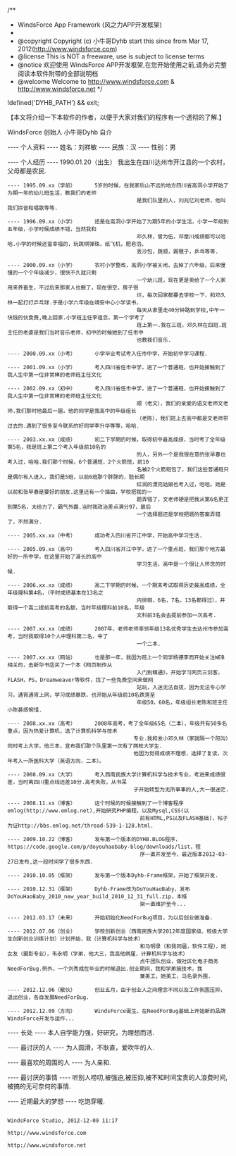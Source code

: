 /**
 * WindsForce App Framework (风之力APP开发框架)
 *
 * @copyright    Copyright (c) 小牛哥Dyhb start this since from Mar 17, 2012(http://www.windsforce.com)
 * @license        This is NOT a freeware, use is subject to license terms
 * @notice         欢迎使用 WindsForce APP开发框架,在您开始使用之前,请务必完整阅读本软件附带的全部说明档
 * @welcome     Welcome to http://www.windsforce.com & http://www.windsforce.net
 */

!defined('DYHB_PATH') && exit;

【本文将介绍一下本软件的作者，以便于大家对我们的程序有一个透彻的了解.】

WindsForce 创始人 小牛哥Dyhb 自介

---- 个人资料
    ---- 姓名：刘祥敏
    ---- 民族：汉
    ---- 性别：男


---- 个人经历
    ---- 1990.01.20（出生）      我出生在四川达州市开江县的一个农村，父母都是农民.

    ---- 1995.09.xx（学前）      5岁的时候，在我家后山不远的地方四川省高洞小学开始了为期一年的幼儿班生活，教我们的老师
                                             是我们队里的人，刘兆亿刘老师，他叫我们拼音和唱歌等等.

    ---- 1996.09.xx（小学）      还是在高洞小学开始了为期5年的小学生活，小学一年级到五年级，小学时候成绩不错，当然我和
                                             邓久林，曾为伍，邓章川成绩都可以哈哈.小学的时候还蛮幸福的，玩跳棋弹珠，纸飞机，肥皂泡，
                                             丢沙包，跳顺，踢毽子，乒乓等等.

    ---- 2000.09.xx（小学）      农村小学整改，高洞小学被关闭，去掉了六年级，后来慢慢的一个个年级减少，很快不久就只剩
                                             一个幼儿班，现在更是卖给了一个人家用来养畜生，不过后来那家人也搬了，现在很空，房子很
                                             烂，每次回家都要去学校一下，和邓久林一起打打乒乓球.于是小学六年级在靖安中心小学读书，
                                             每天从家里走40分钟路到学校,中午一块钱的伙食费,晚上回家.小学班主任李祖念，第一个学考了
                                             班上第一.我在三班，邓久林在四班.班主任的老婆是我们当时音乐老师，初中的时候她到了任市中
                                             也教我们音乐.

    ---- 2000.09.xx（小考）      小学毕业考试考入任市中学，开始初中学习课程.

    ---- 2001.09.xx（小学）      考入四川省任市中学，进了一个普通班，也开始接触到了我人生中第一位非常棒的老师班主任文化

    ---- 2002.09.xx（初中）      考入四川省任市中学，进了一个普通班，也开始接触到了我人生中第一位非常棒的老师班主任文化
                                             顺（老文），我们的亲爱的语文老师文老师.我们那时他最后一届，他的同学是我高中的年级组长
                                             （老陈），我们班上去高中都是文老师带过去的.遇到了很多至今联系的好同学李升华等等，哈哈.

    ---- 2003.xx.xx（成绩）      初二下学期的时候，取得初中最高成绩，当时考了全年级第5名，我是班上第二个考入年级前10名的
                                             的人，另外一个是我很在意的张早春也考入过，哈哈.我们那个时候，6个普通班，2个火箭班，前10
                                             名被2个火箭班包了，我们这些普通班只是偶尔有人进入，我们是5班，以前6班那个胖胖的，脸长期
                                             红润的漂亮姑娘也考入过，哈哈。她是以前和张早春是要好的朋友.这里还有一个插曲，学校把我的一
                                             题弄错了，文老师硬是把我从第6名更正到第5名，太给力了，霸气外露.当时我政治差点满分97，最后
                                             一个选择题还是学校把题的答案弄错了，不然满分.

    ---- 2005.xx.xx（中考）      成功考入四川省开江中学，开始高中学习生活.

    ---- 2005.09.xx（高中）      考入四川省开江中学，进了一个重点班，我们那个地方最好的一所中学，在这里开始了漫长的高中
                                             学习生活，高中是一个很让人怀念的时候.

    ---- 2006.xx.xx（成绩）      高二下学期的时候，一个期末考试取得历史最高成绩，全年级理科第4名，（平时成绩基本在13名之
                                             内徘徊，6名，7名，13名都得过），并取得一个高二提前高考的名额，当时年级理科前10名，年级
                                             文科前3名会去提前参加一次高考.

    ---- 2007.xx.xx（成绩）      2007年，老师老师率领年级13名优秀学生去达州市参加高考，当时我取得10个人中理科第二名，中了
                                             一个二本.

    ---- 2007.xx.xx（网站）      也是那一年，我因为班上一个同学杨德李而开始关注WEB相关的，去新华书店买了一个本《网页制作从
                                             入门到精通》，开始学习网页三剑客，FLASH，PS，Dreamweaver等软件，找了一些免费空间来做网
                                             站玩，入迷无法自拔，因为无法专心学习，通宵通宵上网，学习成绩暴跌，也开始从年级前10名跌落至
                                             年级50，60名，年级组长老陈和班主任小陈甚感惋惜.

    ---- 2008.xx.xx（高考）      2008年高考，考了全年级65名（二本），年级共有50多名重点，因为热爱计算机，选了计算机科学与技术
                                            专业.我和发小邓久林（家就隔一个阳沟）同时考上大学，他三本，宣布我们那个队里第一次有了两枚大学生.
                                            他因为觉得成绩不理想，选择了复读，次年考入一所医科大学（英语方向，二本）。

    ---- 2008.09.xx（大学）      考入西南民族大学计算机科学与技术专业，考进来成绩很差，当时离四川重点线还差10分.高考失败，从书呆
                                            子开始转型为无所事事的人,大一很迷茫.

    ---- 2008.11.xx（博客）      这个时候的时候接触到了一个博客程序emlog(http://www.emlog.net),开始研究PHP编程，以及Mysql,CSS(以
                                              前有HTML,PS以及FLASH基础)，帖子为证http://bbs.emlog.net/thread-539-1-128.html.

    ---- 2009.10.22（博客）      发布第一个版本的DYHB.BLOG程序，https://code.google.com/p/doyouhaobaby-blog/downloads/list，程
                                              序一直开发至今，最近版本2012-03-27日发布,这一段时间学了很多东西.

    ---- 2010.10.05（框架）      发布第一个版本Dyhb-Frame框架，开始了框架开发.

    ---- 2010.12.31（框架）      Dyhb-Frame改为DoYouHaoBaby，发布DoYouHaoBaby_2010_new_year_build_2010_12_31_full.zip，本框
                                              架一直维护至今...

    ---- 2012.03.17（未来）      开始初始化NeedForBug项目，为以后创业做准备.

    ---- 2012.07.06（创业）      学校创新创业（西南民族大学2012年度国家级、校级大学生创新创业训练计划）计划开始，我（计算机科学与技术）
                                              和马明录（和我同届，软件工程），她女友（摄影专业），韦永明（学弟，他大三，我高他俩届，计算机科学与技术）
                                              点牛团队创业，做社区化电子商务NeedForBug.例外，一个刘秀成在毕业的时候退出.创业期间，我和学弟搞技术，我
                                              兼美工，她美工，马名录外围.

    ---- 2012.12.06（散伙）      创业五月，由于创业人之间理念不同以及工作氛围压抑，退出创业，各自发展NeedForBug.

    ---- 2012.12.09（方向）      WindsForce诞生，在NeedForBug基础上开始新的品牌WindsForce开发与运作...


---- 长处
    ---- 本人自学能力强，好研究，为理想而活.

---- 最讨厌的人
    ---- 为人圆滑，不耿直，爱吹牛的人.

---- 最喜欢的周围的人
    ---- 为人亲和.

---- 最讨厌的事情
    ---- 听别人唠叨,被强迫,被压抑,被不知时间宝贵的人浪费时间,被搞的无可奈何的事情.

---- 近期最大的梦想
    ---- 吃饱穿暖.


                                                                                                                                    WindsForce Studio, 2012-12-09 11:17
                                                                                                                                    http://www.windsforce.com
                                                                                                                                    http://www.windsforce.net